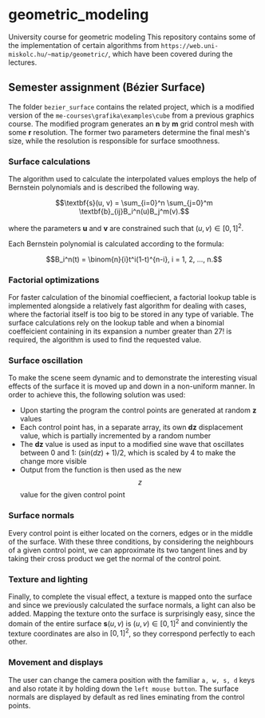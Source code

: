# geometric_modeling
University course for geometric modeling
This repository contains some of the implementation of certain algorithms from `https://web.uni-miskolc.hu/~matip/geometric/`, which have been covered during the lectures.

## Semester assignment (Bézier Surface)
The folder `bezier_surface` contains the related project, which is a modified version of the `me-courses\grafika\examples\cube` from a previous graphics course. The modified program generates an **n** by **m** grid control mesh with some **r** resolution. The former two parameters determine the final mesh's size, while the resolution is responsible for surface smoothness. 

### Surface calculations
The algorithm used to calculate the interpolated values employs the help of Bernstein polynomials and is described the following way.

```math
\textbf{s}(u, v) = \sum_{i=0}^n \sum_{j=0}^m \textbf{b}_{ij}B_i^n(u)B_j^m(v).
```
where the parameters **u** and **v** are constrained such that $(u,v) \in [0, 1]^2$.

Each Bernstein polynomial is calculated according to the formula:
```math
B_i^n(t) = \binom{n}{i}t^i(1-t)^{n-i}, i = 1, 2, ..., n.
```
### Factorial optimizations
For faster calculation of the binomial coeffiecient, a factorial lookup table is implemented alongside a relatively fast algorithm for dealing with cases, where the factorial itself is too big to be stored in any type of variable. The surface calculations rely on the lookup table and when a binomial coeffeicient containing in its expansion a number greater than 27! is required, the algorithm is used to find the requested value.

### Surface oscillation
To make the scene seem dynamic and to demonstrate the interesting visual effects of the surface it is moved up and down in a non-uniform manner. In order to achieve this, the following solution was used:
  - Upon starting the program the control points are generated at random **z** values
  - Each control point has, in a separate array, its own **dz** displacement value, which is partially incremented by a random number
  - The **dz** value is used as input to a modified sine wave that oscillates between 0 and 1: $(sin(dz) + 1) / 2$, which is scaled by 4 to make the change more visible
  - Output from the function is then used as the new $$z$$ value for the given control point

### Surface normals
Every control point is either located on the corners, edges or in the middle of the surface. With these three conditions, by considering the neighbours of a given control point, we can approximate its two tangent lines and by taking their cross product we get the normal of the control point.

### Texture and lighting
Finally, to complete the visual effect, a texture is mapped onto the surface and since we previously calculated the surface normals, a light can also be added. Mapping the texture onto the surface is surprisingly easy, since the domain of the entire surface $\textbf{s}(u,v)$ is $(u, v) \in [0, 1]^2$ and conviniently the texture coordinates are also in $[0, 1]^2$, so they correspond perfectly to each other.

### Movement and displays
The user can change the camera position with the familiar `a, w, s, d` keys and also rotate it by holding down the `left mouse button`. The surface normals are displayed by default as red lines eminating from the control points.
